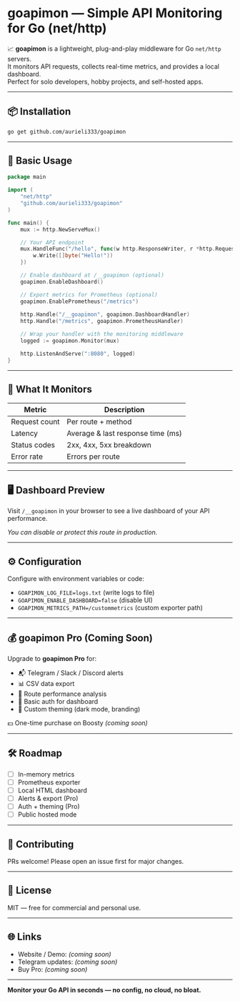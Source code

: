 # goapimon — Simple API Monitoring for Go (net/http)

📈 **goapimon** is a lightweight, plug-and-play middleware for Go `net/http` servers.  
It monitors API requests, collects real-time metrics, and provides a local dashboard.  
Perfect for solo developers, hobby projects, and self-hosted apps.

---

## 📦 Installation

```bash
go get github.com/aurieli333/goapimon
```

---

## 🧪 Basic Usage

```go
package main

import (
	"net/http"
	"github.com/aurieli333/goapimon"
)

func main() {
	mux := http.NewServeMux()

	// Your API endpoint
	mux.HandleFunc("/hello", func(w http.ResponseWriter, r *http.Request) {
		w.Write([]byte("Hello!"))
	})

	// Enable dashboard at /__goapimon (optional)
	goapimon.EnableDashboard()

	// Export metrics for Prometheus (optional)
	goapimon.EnablePrometheus("/metrics")
 
    http.Handle("/__goapimon", goapimon.DashboardHandler)
	http.Handle("/metrics", goapimon.PrometheusHandler)

	// Wrap your handler with the monitoring middleware
	logged := goapimon.Monitor(mux)

	http.ListenAndServe(":8080", logged)
}
```

---

## 🔎 What It Monitors

| Metric         | Description                          |
|----------------|--------------------------------------|
| Request count  | Per route + method                   |
| Latency        | Average & last response time (ms)    |
| Status codes   | 2xx, 4xx, 5xx breakdown               |
| Error rate     | Errors per route                     |

---

## 🖥️ Dashboard Preview

Visit `/__goapimon` in your browser to see a live dashboard of your API performance.

_You can disable or protect this route in production._

---

## ⚙️ Configuration

Configure with environment variables or code:
- `GOAPIMON_LOG_FILE=logs.txt` (write logs to file)
- `GOAPIMON_ENABLE_DASHBOARD=false` (disable UI)
- `GOAPIMON_METRICS_PATH=/custommetrics` (custom exporter path)

---

## 💰 goapimon Pro (Coming Soon)

Upgrade to **goapimon Pro** for:
- 📬 Telegram / Slack / Discord alerts
- 📊 CSV data export
- 🧪 Route performance analysis
- 🔐 Basic auth for dashboard
- 🎨 Custom theming (dark mode, branding)

💵 One-time purchase on Boosty _(coming soon)_

---

## 🛠 Roadmap

- [ ] In-memory metrics
- [ ] Prometheus exporter
- [ ] Local HTML dashboard
- [ ] Alerts & export (Pro)
- [ ] Auth + theming (Pro)
- [ ] Public hosted mode

---

## 🤝 Contributing

PRs welcome! Please open an issue first for major changes.

---

## 📄 License

MIT — free for commercial and personal use.

---

## 🌐 Links

- Website / Demo: _(coming soon)_
- Telegram updates: _(coming soon)_
- Buy Pro: _(coming soon)_

---

**Monitor your Go API in seconds — no config, no cloud, no bloat.**

